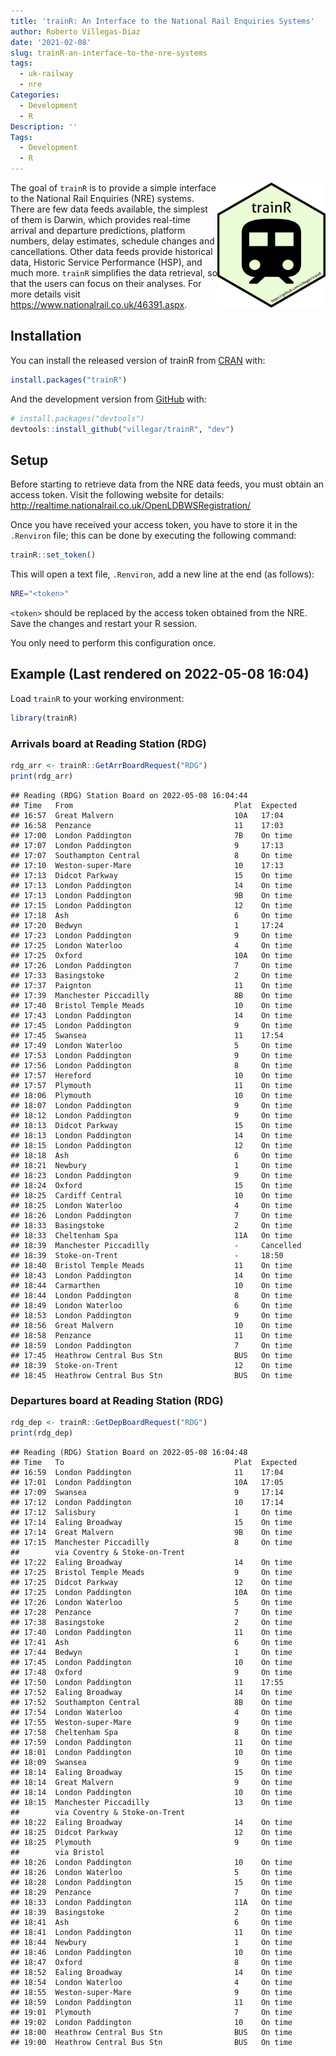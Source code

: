 ```yaml
---
title: 'trainR: An Interface to the National Rail Enquiries Systems'
author: Roberto Villegas-Diaz
date: '2021-02-08'
slug: trainR-an-interface-to-the-nre-systems
tags:
  - uk-railway
  - nre
Categories:
  - Development
  - R
Description: ''
Tags:
  - Development
  - R
---
```


<img src="https://raw.githubusercontent.com/villegar/trainR/main/inst/images/logo.png" alt="logo" align="right" height=200px/>

The goal of `trainR` is to provide a simple interface to the 
National Rail Enquiries (NRE) systems. There are few data feeds 
available, the simplest of them is Darwin, which provides real-time 
arrival and departure predictions, platform numbers, delay estimates, 
schedule changes and cancellations. Other data feeds provide historical 
data, Historic Service Performance (HSP), and much more. `trainR` 
simplifies the data retrieval, so that the users can focus on their 
analyses. For more details visit 
https://www.nationalrail.co.uk/46391.aspx.

## Installation

You can install the released version of trainR from [CRAN](https://CRAN.R-project.org) with:

``` r
install.packages("trainR")
```

And the development version from [GitHub](https://github.com/) with:

``` r
# install.packages("devtools")
devtools::install_github("villegar/trainR", "dev")
```

## Setup
Before starting to retrieve data from the NRE data feeds, you must obtain an access token. 
Visit the following website for details: http://realtime.nationalrail.co.uk/OpenLDBWSRegistration/

Once you have received your access token, you have to store it in the `.Renviron` file; this can be 
done by executing the following command:


```r
trainR::set_token()
```

This will open a text file, `.Renviron`, add a new line at the end (as follows):

```bash
NRE="<token>"
```

`<token>` should be replaced by the access token obtained from the NRE. Save the changes and restart 
your R session.

You only need to perform this configuration once.

## Example (Last rendered on 2022-05-08 16:04)

Load `trainR` to your working environment:

```r
library(trainR)
```

### Arrivals board at Reading Station (RDG)


```r
rdg_arr <- trainR::GetArrBoardRequest("RDG")
print(rdg_arr)
```

```
## Reading (RDG) Station Board on 2022-05-08 16:04:44
## Time   From                                    Plat  Expected
## 16:57  Great Malvern                           10A   17:04
## 16:58  Penzance                                11    17:03
## 17:00  London Paddington                       7B    On time
## 17:07  London Paddington                       9     17:13
## 17:07  Southampton Central                     8     On time
## 17:10  Weston-super-Mare                       10    17:13
## 17:13  Didcot Parkway                          15    On time
## 17:13  London Paddington                       14    On time
## 17:13  London Paddington                       9B    On time
## 17:15  London Paddington                       12    On time
## 17:18  Ash                                     6     On time
## 17:20  Bedwyn                                  1     17:24
## 17:23  London Paddington                       9     On time
## 17:25  London Waterloo                         4     On time
## 17:25  Oxford                                  10A   On time
## 17:26  London Paddington                       7     On time
## 17:33  Basingstoke                             2     On time
## 17:37  Paignton                                11    On time
## 17:39  Manchester Piccadilly                   8B    On time
## 17:40  Bristol Temple Meads                    10    On time
## 17:43  London Paddington                       14    On time
## 17:45  London Paddington                       9     On time
## 17:45  Swansea                                 11    17:54
## 17:49  London Waterloo                         5     On time
## 17:53  London Paddington                       9     On time
## 17:56  London Paddington                       8     On time
## 17:57  Hereford                                10    On time
## 17:57  Plymouth                                11    On time
## 18:06  Plymouth                                10    On time
## 18:07  London Paddington                       9     On time
## 18:12  London Paddington                       9     On time
## 18:13  Didcot Parkway                          15    On time
## 18:13  London Paddington                       14    On time
## 18:15  London Paddington                       12    On time
## 18:18  Ash                                     6     On time
## 18:21  Newbury                                 1     On time
## 18:23  London Paddington                       9     On time
## 18:24  Oxford                                  15    On time
## 18:25  Cardiff Central                         10    On time
## 18:25  London Waterloo                         4     On time
## 18:26  London Paddington                       7     On time
## 18:33  Basingstoke                             2     On time
## 18:33  Cheltenham Spa                          11A   On time
## 18:39  Manchester Piccadilly                   -     Cancelled
## 18:39  Stoke-on-Trent                          -     18:50
## 18:40  Bristol Temple Meads                    11    On time
## 18:43  London Paddington                       14    On time
## 18:44  Carmarthen                              10    On time
## 18:44  London Paddington                       8     On time
## 18:49  London Waterloo                         6     On time
## 18:53  London Paddington                       9     On time
## 18:56  Great Malvern                           10    On time
## 18:58  Penzance                                11    On time
## 18:59  London Paddington                       7     On time
## 17:45  Heathrow Central Bus Stn                BUS   On time
## 18:39  Stoke-on-Trent                          12    On time
## 18:45  Heathrow Central Bus Stn                BUS   On time
```

### Departures board at Reading Station (RDG)


```r
rdg_dep <- trainR::GetDepBoardRequest("RDG")
print(rdg_dep)
```

```
## Reading (RDG) Station Board on 2022-05-08 16:04:48
## Time   To                                      Plat  Expected
## 16:59  London Paddington                       11    17:04
## 17:01  London Paddington                       10A   17:05
## 17:09  Swansea                                 9     17:14
## 17:12  London Paddington                       10    17:14
## 17:12  Salisbury                               1     On time
## 17:14  Ealing Broadway                         15    On time
## 17:14  Great Malvern                           9B    On time
## 17:15  Manchester Piccadilly                   8     On time
##        via Coventry & Stoke-on-Trent           
## 17:22  Ealing Broadway                         14    On time
## 17:25  Bristol Temple Meads                    9     On time
## 17:25  Didcot Parkway                          12    On time
## 17:25  London Paddington                       10A   On time
## 17:26  London Waterloo                         5     On time
## 17:28  Penzance                                7     On time
## 17:38  Basingstoke                             2     On time
## 17:40  London Paddington                       11    On time
## 17:41  Ash                                     6     On time
## 17:44  Bedwyn                                  1     On time
## 17:45  London Paddington                       10    On time
## 17:48  Oxford                                  9     On time
## 17:50  London Paddington                       11    17:55
## 17:52  Ealing Broadway                         14    On time
## 17:52  Southampton Central                     8B    On time
## 17:54  London Waterloo                         4     On time
## 17:55  Weston-super-Mare                       9     On time
## 17:58  Cheltenham Spa                          8     On time
## 17:59  London Paddington                       11    On time
## 18:01  London Paddington                       10    On time
## 18:09  Swansea                                 9     On time
## 18:14  Ealing Broadway                         15    On time
## 18:14  Great Malvern                           9     On time
## 18:14  London Paddington                       10    On time
## 18:15  Manchester Piccadilly                   13    On time
##        via Coventry & Stoke-on-Trent           
## 18:22  Ealing Broadway                         14    On time
## 18:25  Didcot Parkway                          12    On time
## 18:25  Plymouth                                9     On time
##        via Bristol                             
## 18:26  London Paddington                       10    On time
## 18:26  London Waterloo                         5     On time
## 18:28  London Paddington                       15    On time
## 18:29  Penzance                                7     On time
## 18:33  London Paddington                       11A   On time
## 18:39  Basingstoke                             2     On time
## 18:41  Ash                                     6     On time
## 18:41  London Paddington                       11    On time
## 18:44  Newbury                                 1     On time
## 18:46  London Paddington                       10    On time
## 18:47  Oxford                                  8     On time
## 18:52  Ealing Broadway                         14    On time
## 18:54  London Waterloo                         4     On time
## 18:55  Weston-super-Mare                       9     On time
## 18:59  London Paddington                       11    On time
## 19:01  Plymouth                                7     On time
## 19:02  London Paddington                       10    On time
## 18:00  Heathrow Central Bus Stn                BUS   On time
## 19:00  Heathrow Central Bus Stn                BUS   On time
```
